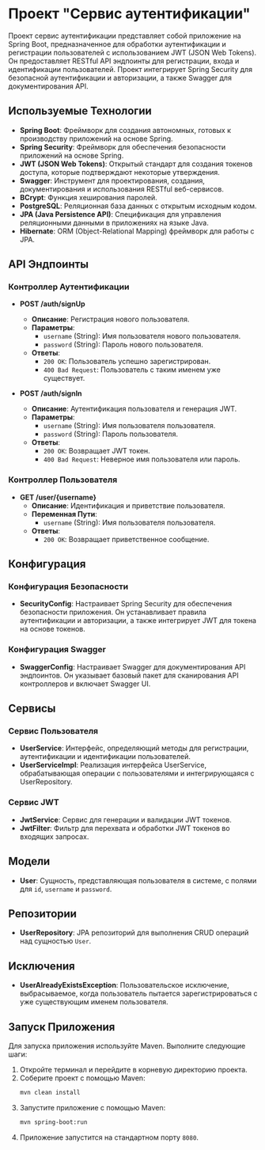 # Проект "Сервис аутентификации"


Проект сервис аутентификации представляет собой приложение на Spring Boot, предназначенное для обработки аутентификации и регистрации пользователей с использованием JWT (JSON Web Tokens). Он предоставляет RESTful API эндпоинты для регистрации, входа и идентификации пользователей. Проект интегрирует Spring Security для безопасной аутентификации и авторизации, а также Swagger для документирования API.

## Используемые Технологии

- **Spring Boot**: Фреймворк для создания автономных, готовых к производству приложений на основе Spring.
- **Spring Security**: Фреймворк для обеспечения безопасности приложений на основе Spring.
- **JWT (JSON Web Tokens)**: Открытый стандарт для создания токенов доступа, которые подтверждают некоторые утверждения.
- **Swagger**: Инструмент для проектирования, создания, документирования и использования RESTful веб-сервисов.
- **BCrypt**: Функция хеширования паролей.
- **PostgreSQL**: Реляционная база данных с открытым исходным кодом.
- **JPA (Java Persistence API)**: Спецификация для управления реляционными данными в приложениях на языке Java.
- **Hibernate**: ORM (Object-Relational Mapping) фреймворк для работы с JPA.

## API Эндпоинты

### Контроллер Аутентификации

- **POST /auth/signUp**
    - **Описание**: Регистрация нового пользователя.
    - **Параметры**:
        - `username` (String): Имя пользователя нового пользователя.
        - `password` (String): Пароль нового пользователя.
    - **Ответы**:
        - `200 OK`: Пользователь успешно зарегистрирован.
        - `400 Bad Request`: Пользователь с таким именем уже существует.

- **POST /auth/signIn**
    - **Описание**: Аутентификация пользователя и генерация JWT.
    - **Параметры**:
        - `username` (String): Имя пользователя пользователя.
        - `password` (String): Пароль пользователя.
    - **Ответы**:
        - `200 OK`: Возвращает JWT токен.
        - `400 Bad Request`: Неверное имя пользователя или пароль.

### Контроллер Пользователя

- **GET /user/{username}**
    - **Описание**: Идентификация и приветствие пользователя.
    - **Переменная Пути**:
        - `username` (String): Имя пользователя пользователя.
    - **Ответы**:
        - `200 OK`: Возвращает приветственное сообщение.

## Конфигурация

### Конфигурация Безопасности

- **SecurityConfig**: Настраивает Spring Security для обеспечения безопасности приложения. Он устанавливает правила аутентификации и авторизации, а также интегрирует JWT для токена на основе токенов.

### Конфигурация Swagger

- **SwaggerConfig**: Настраивает Swagger для документирования API эндпоинтов. Он указывает базовый пакет для сканирования API контроллеров и включает Swagger UI.

## Сервисы

### Сервис Пользователя

- **UserService**: Интерфейс, определяющий методы для регистрации, аутентификации и идентификации пользователей.
- **UserServiceImpl**: Реализация интерфейса UserService, обрабатывающая операции с пользователями и интегрирующаяся с UserRepository.

### Сервис JWT

- **JwtService**: Сервис для генерации и валидации JWT токенов.
- **JwtFilter**: Фильтр для перехвата и обработки JWT токенов во входящих запросах.

## Модели

- **User**: Сущность, представляющая пользователя в системе, с полями для `id`, `username` и `password`.

## Репозитории

- **UserRepository**: JPA репозиторий для выполнения CRUD операций над сущностью `User`.

## Исключения

- **UserAlreadyExistsException**: Пользовательское исключение, выбрасываемое, когда пользователь пытается зарегистрироваться с уже существующим именем пользователя.

## Запуск Приложения
Для запуска приложения используйте Maven. Выполните следующие шаги:

1. Откройте терминал и перейдите в корневую директорию проекта.
2. Соберите проект с помощью Maven:
    ```sh
    mvn clean install
    ```
3. Запустите приложение с помощью Maven:
    ```sh
    mvn spring-boot:run
    ```
4. Приложение запустится на стандартном порту `8080`.

